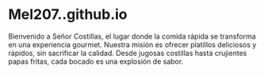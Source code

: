 # Mel207..github.io
Bienvenido a Señor Costillas, el lugar donde la comida rápida se transforma en una experiencia gourmet. Nuestra misión es ofrecer platillos deliciosos y rápidos, sin sacrificar la calidad. Desde jugosas costillas hasta crujientes papas fritas, cada bocado es una explosión de sabor. 
